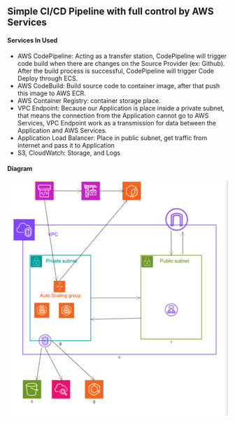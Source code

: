 ## Simple CI/CD Pipeline with full control by AWS Services

#### Services In Used
- AWS CodePipeline: Acting as a transfer station, CodePipeline will trigger code build when there are changes on the Source Provider (ex: Github). After the build process is successful, CodePipeline will trigger Code Deploy through ECS.
- AWS CodeBuild: Build source code to container image, after that push this image to AWS ECR.
- AWS Container Registry: container storage place.
- VPC Endpoint: Because our Application is place inside a private subnet, that means the connection from the Application cannot go to AWS Services, VPC Endpoint work as a transmission for data between the Application and AWS Services.
- Application Load Balancer: Place in public subnet, get traffic from internet and pass it to Application
- S3, CloudWatch: Storage, and Logs

#### Diagram
<img src="https://github.com/vanntrong/demo-cicd-pipeline-aws/blob/main/diagram.png"/>
